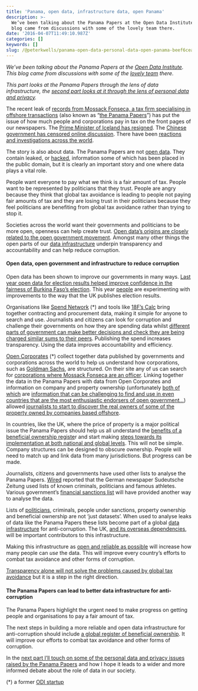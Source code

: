 ```yaml
---
title: 'Panama, open data, infrastructure data, open Panama'
description: >-
  We’ve been talking about the Panama Papers at the Open Data Institute. This
  blog came from discussions with some of the lovely team there.
date: '2016-04-07T11:49:10.987Z'
categories: []
keywords: []
slug: /@peterkwells/panama-open-data-personal-data-open-panama-beef6cea76fc
---
```


_We’ve been talking about the Panama Papers at the_ [_Open Data Institute_](http://theodi.org)_. This blog came from discussions with some of the_ [_lovely team_](http://theodi.org/team) _there._

_This part looks at the Panama Papers through the lens of data infrastructure, the_ [_second part looks at it through the lens of personal data and privacy_](https://medium.com/@peterkwells/panama-open-data-personal-data-open-panama-a402fd1a154d#.xxkmvhaj6)_._

The recent leak of [records from Mossack Fonseca, a tax firm specialising in offshore transactions](https://www.occrp.org/en/panamapapers/overview/intro/) (also known as “[the Panama Papers](https://en.wikipedia.org/wiki/Panama_Papers)”) has put the issue of how much people and corporations pay in tax on the front pages of our newspapers. The [Prime Minister of Iceland has resigned](http://www.nytimes.com/2016/04/06/world/europe/panama-papers-iceland.html?_r=0). The [Chinese government has censored online discussion](http://www.bbc.co.uk/news/world-asia-china-35957235). There have been [reactions and investigations across the world](https://en.wikipedia.org/wiki/Panama_Papers#Official_reactions_and_investigations).

The story is also about data. The Panama Papers are not [open data](http://theodi.org/data-spectrum). They contain leaked, or [hacked](http://www.wired.co.uk/news/archive/2016-04/06/panama-papers-mossack-fonseca-website-security-problems), information some of which has been placed in the public domain, but it is clearly an important story and one where data plays a vital role.

People want everyone to pay what we think is a fair amount of tax. People want to be represented by politicians that they trust. People are angry because they think that global tax avoidance is leading to people not paying fair amounts of tax and they are losing trust in their politicians because they feel politicians are benefiting from global tax avoidance rather than trying to stop it.

Societies across the world want their governments and politicians to be more open, openness can help create trust. [Open data’s origins are closely related to the open government movement](http://www.paristechreview.com/2013/03/29/brief-history-open-data/). Amongst many other things the open parts of our [data infrastructure](http://theodi.org/data-infrastructure) underpin transparency and accountability and can help reduce corruption.

#### Open data, open government and infrastructure to reduce corruption

Open data has been shown to improve our governments in many ways. [Last year open data for election results helped improve confidence in the fairness of Burkina Faso’s election](http://www.theguardian.com/news/datablog/2015/dec/04/why-data-was-crucial-to-burkina-fasos-first-election-since-uprising). This year [people](http://theodi.org/news/the-odi-announces-winning-odi-showcase-projects-out-for-the-count-and-petajakartaorg) are experimenting with improvements to the way that the UK publishes election results.

Organisations like [Spend Network](https://www.spendnetwork.com/) (\*) and tools like [18F’s Calc](https://18f.gsa.gov/2015/05/12/announcing-the-calc-tool/) bring together contracting and procurement data, making it simple for anyone to search and use. Journalists and citizens can look for corruption and challenge their governments on how they are spending data whilst [different parts of government can make better decisions and check they are being charged similar sums to their peers](https://18f.gsa.gov/2015/11/10/boston-is-using-gsa-calc-tool/). Publishing the spend increases transparency. Using the data improves accountability and efficiency.

[Open Corporates](https://opencorporates.com/) (\*) collect together data published by governments and corporations across the world to help us understand how corporations, such as [Goldman Sachs](https://opencorporates.com/viz/financial/), are structured. On their site any of us can search for [corporations where Mossack Fonseca are an officer](https://opencorporates.com/officers?utf8=✓&q=%22Mossack+Fonseca%22&commit=Search&order=alpha). Linking together the data in the Panama Papers with data from Open Corporates and information on company and property ownership (unfortunately [both of which](http://www.access-info.org/pub-and-toolkits/22520) are [information that can be challenging to find and use in even countries that are the most enthusiastic endorsers of open government…](http://theodi.org/blog/when-data-is-free-but-not-open)) allowed [journalists to start to discover the real owners of some of the property owned by companies based offshore](http://www.theguardian.com/news/2016/apr/05/panama-papers-world-leaders-tycoons-secret-property-empires?CMP=Share_AndroidApp_Gmail).

In countries, like the UK, where the price of property is a major political issue the Panama Papers should help us all understand the [benefits of a beneficial ownership registe](https://docs.google.com/document/d/1CWpvva2gt0QxWfMEt27PuaH_3xlIcbYjaOeuz3A9slo/edit)r and start making [steps towards its implementation at both national and global levels](http://blog.opencorporates.com/2016/04/04/a-beneficial-ownership-register-for-the-world-the-first-steps/). This will not be simple. Company structures can be designed to obscure ownership. People will need to match up and link data from many jurisdictions. But progress can be made.

Journalists, citizens and governments have used other lists to analyse the Panama Papers. [Wired](http://www.wired.co.uk/news/archive/2016-04/04/panama-papers-data-leak-how-analysed-amount) reported that the German newspaper Sudeutsche Zeitung used lists of known criminals, politicians and famous athletes. Various government’s [financial sanctions list](https://www.gov.uk/government/publications/financial-sanctions-consolidated-list-of-targets) will have provided another way to analyse the data.

Lists of [politicians](http://everypolitician.org/), criminals, people under sanctions, property ownership and beneficial ownership are not ‘just datasets’. When used to analyse leaks of data like the Panama Papers these lists become part of a global [data infrastructure](http://theodi.org/data-infrastructure) for anti-corruption. The UK, [and its overseas dependencies](http://www.wsj.com/articles/panama-papers-raise-pressure-on-u-k-to-rein-in-offshore-tax-havens-1459966548), will be important contributors to this infrastructure.

Making this infrastructure as [open and reliable as possible](http://theodi.org/blog/seven-principles-to-help-us-strengthen-our-data-infrastructure) will increase how many people can _use_ the data. This will improve every country’s efforts to combat tax avoidance and other forms of corruption.

[Transparency alone will not solve the problems caused by global tax avoidance](http://www.democraticaudit.com/?p=20845) but it is a step in the right direction.

#### The Panama Papers can lead to better data infrastructure for anti-corruption

The Panama Papers highlight the urgent need to make progress on getting people and organisations to pay a fair amount of tax.

The next steps in building a more reliable and open data infrastructure for anti-corruption should include [a global register of beneficial ownership](http://blog.opencorporates.com/2016/04/04/a-beneficial-ownership-register-for-the-world-the-first-steps/). It will improve our efforts to combat tax avoidance and other forms of corruption.

In the [next part I’ll touch on some of the personal data and privacy issues raised by the Panama Papers](https://medium.com/@peterkwells/panama-open-data-personal-data-open-panama-a402fd1a154d#.xxkmvhaj6) and how I hope it leads to a wider and more informed debate about the role of data in our society.

(\*) a former [ODI startup](http://theodi.org/graduated-start-ups)